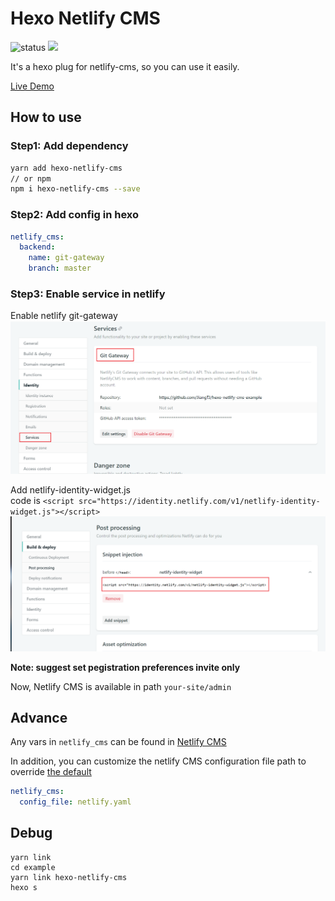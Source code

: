 # Hexo Netlify CMS
![status](https://img.shields.io/badge/status-EarlyAccess-red.svg)
[![](https://img.shields.io/npm/v/hexo-netlify-cms.svg)](https://www.npmjs.com/package/hexo-netlify-cms)   

It's a hexo plug for netlify-cms, so you can use it easily.   

[Live Demo](https://github.com/JiangTJ/hexo-netlify-cms-example)

## How to use
### Step1: Add dependency
```bash
yarn add hexo-netlify-cms
// or npm
npm i hexo-netlify-cms --save
```
### Step2: Add config in hexo
```yaml
netlify_cms:
  backend:
    name: git-gateway
    branch: master
```
### Step3: Enable service in netlify

Enable netlify git-gateway  
![](imgs/git-gateway.png)  

Add netlify-identity-widget.js   
code is `<script src="https://identity.netlify.com/v1/netlify-identity-widget.js"></script>`  
![](imgs/snippet.png)

**Note: suggest set pegistration preferences invite only**

Now, Netlify CMS is available in path `your-site/admin`


## Advance
Any vars in `netlify_cms` can be found in [Netlify CMS](https://www.netlifycms.org/docs/configuration-options/)   

In addition, you can customize the netlify CMS configuration file path to override [the default](admin/config.yml)
```yml
netlify_cms:
  config_file: netlify.yaml
```

## Debug
```
yarn link
cd example
yarn link hexo-netlify-cms
hexo s
```

